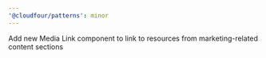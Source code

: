 ```yaml
---
'@cloudfour/patterns': minor
---
```


Add new Media Link component to link to resources from marketing-related content sections
